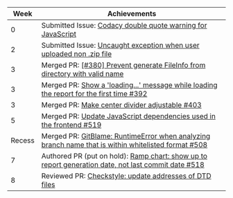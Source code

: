 Week | Achievements
---- | ------------
0 | Submitted Issue: [Codacy double quote warning for JavaScript](https://github.com/reposense/RepoSense/issues/438)
2 | Submitted Issue: [Uncaught exception when user uploaded non .zip file](https://github.com/reposense/RepoSense/issues/506)
3 | Merged PR: [[#380] Prevent generate FileInfo from directory with valid name](https://github.com/reposense/RepoSense/pull/511)
3 | Merged PR: [Show a 'loading...' message while loading the report for the first time #392](https://github.com/reposense/RepoSense/pull/498)
3 | Merged PR: [Make center divider adjustable #403](https://github.com/reposense/RepoSense/pull/418)
5 | Merged PR: [Update JavaScript dependencies used in the frontend #519](https://github.com/reposense/RepoSense/pull/525)
Recess | Merged PR: [GitBlame: RuntimeError when analyzing branch name that is within whitelisted format #508](https://github.com/reposense/RepoSense/pull/535)
7 | Authored PR (put on hold): [Ramp chart: show up to report generation date, not last commit date #518](https://github.com/reposense/RepoSense/pull/539)
8 | Reviewed PR: [Checkstyle: update addresses of DTD files](https://github.com/reposense/RepoSense/pull/586)